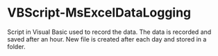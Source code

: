# VBScript-MsExcelDataLogging
Script in Visual Basic used to record the data. The data is recorded and saved after an hour. New file is created after each day and stored in a folder.
